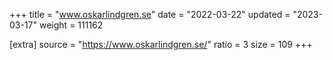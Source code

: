 +++
title = "www.oskarlindgren.se"
date = "2022-03-22"
updated = "2023-03-17"
weight = 111162

[extra]
source = "https://www.oskarlindgren.se/"
ratio = 3
size = 109
+++
